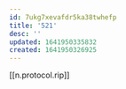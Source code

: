 ```yaml
---
id: 7ukg7xevafdr5ka38twhefp
title: '521'
desc: ''
updated: 1641950335832
created: 1641950326925
---
```



[[n.protocol.rip]]
